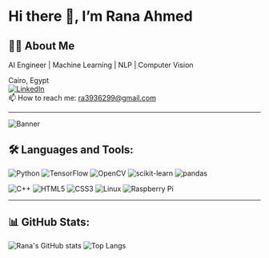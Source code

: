 # Hi there 👋, I’m Rana Ahmed

## 👩‍💻 About Me
AI Engineer | Machine Learning | NLP | Computer Vision

Cairo, Egypt  
[![LinkedIn](https://img.shields.io/badge/-LinkedIn-0077B5?style=flat-square&logo=LinkedIn&logoColor=white)](https://linkedin.com/in/rana-ahmed-11)  
📫 How to reach me: [ra3936299@gmail.com](mailto:ra3936299@gmail.com)

---

![Banner](https://ai-8802304_640.jpg)

## 🛠️ Languages and Tools:
![Python](https://img.shields.io/badge/-Python-333333?style=flat&logo=python)
![TensorFlow](https://img.shields.io/badge/-TensorFlow-333333?style=flat&logo=tensorflow)
![OpenCV](https://img.shields.io/badge/-OpenCV-333333?style=flat&logo=opencv)
![scikit-learn](https://img.shields.io/badge/-Scikit--learn-333333?style=flat&logo=scikit-learn)
![pandas](https://img.shields.io/badge/-pandas-333333?style=flat&logo=pandas)

![C++](https://img.shields.io/badge/-C++-333333?style=flat&logo=cplusplus)
![HTML5](https://img.shields.io/badge/-HTML5-333333?style=flat&logo=html5)
![CSS3](https://img.shields.io/badge/-CSS3-333333?style=flat&logo=css3)
![Linux](https://img.shields.io/badge/-Linux-333333?style=flat&logo=linux)
![Raspberry Pi](https://img.shields.io/badge/-Raspberry%20Pi-333333?style=flat&logo=raspberry-pi)

---

## 📊 GitHub Stats:
![Rana's GitHub stats](https://github-readme-stats.vercel.app/api?username=Rana-Ahmed24&show_icons=true&theme=radical)
![Top Langs](https://github-readme-stats.vercel.app/api/top-langs/?username=Rana-Ahmed24&layout=compact&theme=radical)


